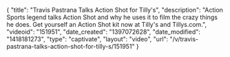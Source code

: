 {
    "title": "Travis Pastrana Talks Action Shot for Tilly's",
    "description": "Action Sports legend talks Action Shot and why he uses it to film the crazy things he does. Get yourself an Action Shot kit now at Tilly's and Tillys.com.",
    "videoid": "151951",
    "date_created": "1397072628",
    "date_modified": "1418181273",
    "type": "captivate",
    "layout": "video",
    "url": "\/v\/travis-pastrana-talks-action-shot-for-tilly-s\/151951"
}